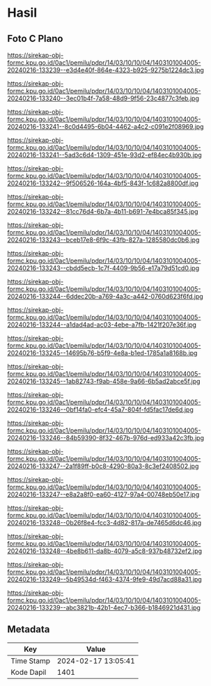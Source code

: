 # Hasil

## Foto C Plano

https://sirekap-obj-formc.kpu.go.id/0ac1/pemilu/pdpr/14/03/10/10/04/1403101004005-20240216-133239--e3d4e40f-864e-4323-b925-9275b1224dc3.jpg

https://sirekap-obj-formc.kpu.go.id/0ac1/pemilu/pdpr/14/03/10/10/04/1403101004005-20240216-133240--3ec01b4f-7a58-48d9-9f56-23c4877c3feb.jpg

https://sirekap-obj-formc.kpu.go.id/0ac1/pemilu/pdpr/14/03/10/10/04/1403101004005-20240216-133241--8c0d4495-6b04-4462-a4c2-c091e2f08969.jpg

https://sirekap-obj-formc.kpu.go.id/0ac1/pemilu/pdpr/14/03/10/10/04/1403101004005-20240216-133241--5ad3c6d4-1309-451e-93d2-ef84ec4b930b.jpg

https://sirekap-obj-formc.kpu.go.id/0ac1/pemilu/pdpr/14/03/10/10/04/1403101004005-20240216-133242--9f506526-164a-4bf5-843f-1c682a8800df.jpg

https://sirekap-obj-formc.kpu.go.id/0ac1/pemilu/pdpr/14/03/10/10/04/1403101004005-20240216-133242--81cc76d4-6b7a-4b11-b691-7e4bca85f345.jpg

https://sirekap-obj-formc.kpu.go.id/0ac1/pemilu/pdpr/14/03/10/10/04/1403101004005-20240216-133243--bceb17e8-6f9c-43fb-827a-1285580dc0b6.jpg

https://sirekap-obj-formc.kpu.go.id/0ac1/pemilu/pdpr/14/03/10/10/04/1403101004005-20240216-133243--cbdd5ecb-1c7f-4409-9b56-e17a79d51cd0.jpg

https://sirekap-obj-formc.kpu.go.id/0ac1/pemilu/pdpr/14/03/10/10/04/1403101004005-20240216-133244--6ddec20b-a769-4a3c-a442-0760d623f6fd.jpg

https://sirekap-obj-formc.kpu.go.id/0ac1/pemilu/pdpr/14/03/10/10/04/1403101004005-20240216-133244--a1dad4ad-ac03-4ebe-a7fb-1421f207e36f.jpg

https://sirekap-obj-formc.kpu.go.id/0ac1/pemilu/pdpr/14/03/10/10/04/1403101004005-20240216-133245--14695b76-b5f9-4e8a-b1ed-1785a1a8168b.jpg

https://sirekap-obj-formc.kpu.go.id/0ac1/pemilu/pdpr/14/03/10/10/04/1403101004005-20240216-133245--1ab82743-f9ab-458e-9a66-6b5ad2abce5f.jpg

https://sirekap-obj-formc.kpu.go.id/0ac1/pemilu/pdpr/14/03/10/10/04/1403101004005-20240216-133246--0bf14fa0-efc4-45a7-804f-fd5fac17de6d.jpg

https://sirekap-obj-formc.kpu.go.id/0ac1/pemilu/pdpr/14/03/10/10/04/1403101004005-20240216-133246--84b59390-8f32-467b-976d-ed933a42c3fb.jpg

https://sirekap-obj-formc.kpu.go.id/0ac1/pemilu/pdpr/14/03/10/10/04/1403101004005-20240216-133247--2a1f89ff-b0c8-4290-80a3-8c3ef2408502.jpg

https://sirekap-obj-formc.kpu.go.id/0ac1/pemilu/pdpr/14/03/10/10/04/1403101004005-20240216-133247--e8a2a8f0-ea60-4127-97a4-00748eb50e17.jpg

https://sirekap-obj-formc.kpu.go.id/0ac1/pemilu/pdpr/14/03/10/10/04/1403101004005-20240216-133248--0b26f8e4-fcc3-4d82-817a-de7465d6dc46.jpg

https://sirekap-obj-formc.kpu.go.id/0ac1/pemilu/pdpr/14/03/10/10/04/1403101004005-20240216-133248--4be8b611-da8b-4079-a5c8-937b48732ef2.jpg

https://sirekap-obj-formc.kpu.go.id/0ac1/pemilu/pdpr/14/03/10/10/04/1403101004005-20240216-133249--5b49534d-f463-4374-9fe9-49d7acd88a31.jpg

https://sirekap-obj-formc.kpu.go.id/0ac1/pemilu/pdpr/14/03/10/10/04/1403101004005-20240216-133239--abc3821b-42b1-4ec7-b366-b1846921d431.jpg


## Metadata

| Key        | Value               |
| ---------- | ------------------- |
| Time Stamp | 2024-02-17 13:05:41 |
| Kode Dapil | 1401                |



